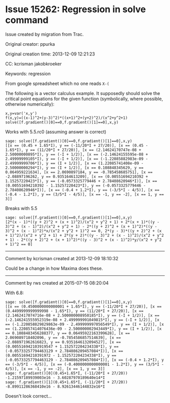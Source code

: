 # Issue 15262: Regression in solve command

Issue created by migration from Trac.

Original creator: ppurka

Original creation time: 2013-12-09 12:21:23

CC:  kcrisman jakobkroeker

Keywords: regression

From google spreadsheet which no one reads `X-(`

The following is a vector calculus example. It supposedly should solve the critical point equations for the given function (symbolically, where possible, otherwise numerically):


```
x,y=var('x,y')
f(x,y)=((x-1)^2+(y-3)^2)*((x+1)^2+(y+2)^2)/(x^2+y^2+1)
solve([f.gradient()[0]==0,f.gradient()[1]==0],x,y)
```


Works with 5.5.rc0 (assuming answer is correct)

```
sage: solve([f.gradient()[0]==0,f.gradient()[1]==0],x,y)
[[x == (0.45 + 1.65*I), y == (-11/20*I + 27/20)], [x == (0.45 - 1.65*I), y == (11/20*I + 27/20)], [x == (2.14624170747e-08 + 2.50000000895*I), y == (-I + 1/2)], [x == (-2.14624155595e-08 + 2.49999999105*I), y == (-I + 1/2)], [x == (-1.22085882983e-09 - 2.49999999706*I), y == (I + 1/2)], [x == (1.22085741408e-09 - 2.50000000294*I), y == (I + 1/2)], [x == 0.108848345629, y == 0.064959221634], [x == 2.0690897184, y == -0.785458685751], [x == -2.08897196262, y == 0.935164613209], [x == (0.00551694210392 + 1.15257220423*I), y == (-0.0573325779446 + 2.78408620946*I)], [x == (0.00551694210392 - 1.15257220423*I), y == (-0.0573325779446 - 2.78408620946*I)], [x == (-0.4 + 1.2*I), y == (-3/5*I - 4/5)], [x == (-0.4 - 1.2*I), y == (3/5*I - 4/5)], [x == -1, y == -2], [x == 1, y == 3]]
```


Breaks with 5.5

```
sage: solve([f.gradient()[0]==0,f.gradient()[1]==0],x,y)
[2*(x - 1)*((y + 2)^2 + (x + 1)^2)/(x^2 + y^2 + 1) + 2*(x + 1)*((y - 3)^2 + (x - 1)^2)/(x^2 + y^2 + 1) - 2*((y + 2)^2 + (x + 1)^2)*((y - 3)^2 + (x - 1)^2)*x/(x^2 + y^2 + 1)^2 == 0, 2*(y - 3)*((y + 2)^2 + (x + 1)^2)/(x^2 + y^2 + 1) + 2*(y + 2)*((y - 3)^2 + (x - 1)^2)/(x^2 + y^2 + 1) - 2*((y + 2)^2 + (x + 1)^2)*((y - 3)^2 + (x - 1)^2)*y/(x^2 + y^2 + 1)^2 == 0]
```



---

Comment by kcrisman created at 2013-12-09 18:10:32

Could be a change in how Maxima does these.


---

Comment by rws created at 2015-07-15 08:20:04

With 6.8:

```
sage: solve([f.gradient()[0]==0,f.gradient()[1]==0],x,y)
[[x == (0.4500000000000001 + 1.65*I), y == (-11/20*I + 27/20)], [x == (0.4499999999999998 - 1.65*I), y == (11/20*I + 27/20)], [x == (2.1462417074716e-08 + 2.500000008950185*I), y == (-I + 1/2)], [x == (-2.146241555952319e-08 + 2.499999991049815*I), y == (-I + 1/2)], [x == (-1.220858829829863e-09 - 2.499999997056549*I), y == (I + 1/2)], [x == (1.220857414076436e-09 - 2.500000002943449*I), y == (I + 1/2)], [x == 0.1088483456288377, y == 0.06495922163399628], [x == 2.069089718402096, y == -0.7854586857514639], [x == -2.088971962616823, y == 0.9351646132094527], [x == (0.005516942103919547 + 1.152572204234338*I), y == (-0.05733257794463129 + 2.784086209457084*I)], [x == (0.00551694210391972 - 1.152572204234338*I), y == (-0.05733257794463129 - 2.784086209457084*I)], [x == (-0.4 + 1.2*I), y == (-3/5*I - 4/5)], [x == (-0.4000000000000001 - 1.2*I), y == (3/5*I - 4/5)], [x == -1, y == -2], [x == 1, y == 3]]
sage: f.gradient()[0](0.45+1.65*I, (-11/20*I + 27/20))
-1.21597189939003e16 - 3.60287970189640e14*I
sage: f.gradient()[1](0.45+1.65*I, (-11/20*I + 27/20))
-8.89911286368410e16 - 8.92613446144832e16*I
```

Doesn't look correct...

